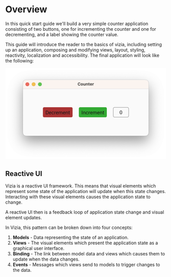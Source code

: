 # Overview

In this quick start guide we'll build a very simple counter application consisting of two buttons, one for incrementing the counter and one for decrementing, and a label showing the counter value.

This guide will introduce the reader to the basics of vizia, including setting up an application, composing and modifying views, layout, styling, reactivity, localization and accessibility. The final application will look like the following:

<img src="img/styling.png" alt="Image showing a finished counter vizia application."/>

## Reactive UI

Vizia is a reactive UI framework. This means that visual elements which represent some state of the application will update when this state changes. Interacting with these visual elements causes the application state to change.

A reactive UI then is a feedback loop of application state change and visual element updates.

In Vizia, this pattern can be broken down into four concepts:

 1. **Models** - Data representing the state of an application.
 2. **Views** - The visual elements which present the application state as a graphical user interface.
 3. **Binding** - The link between model data and views which causes them to update when the data changes.
 4. **Events** - Messages which views send to models to trigger changes to the data.